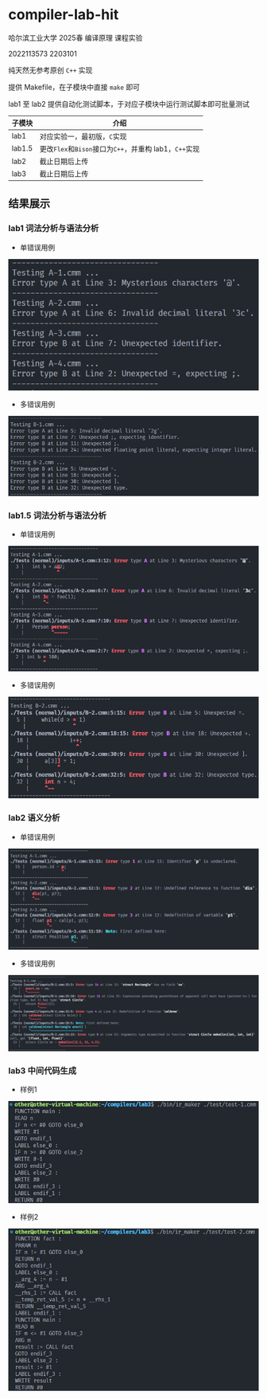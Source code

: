 # compiler-lab-hit

哈尔滨工业大学 2025春 编译原理 课程实验

2022113573 2203101

纯天然无参考原创 `C++` 实现

提供 Makefile，在子模块中直接 `make` 即可

lab1 至 lab2 提供自动化测试脚本，于对应子模块中运行测试脚本即可批量测试

| 子模块 | 介绍                                                   |
| ------ | ------------------------------------------------------ |
| lab1   | 对应实验一，最初版，`C`实现                            |
| lab1.5 | 更改`Flex`和`Bison`接口为`C++`，并重构 lab1，`C++`实现 |
| lab2   | 截止日期后上传                                         |
| lab3   | 截止日期后上传                                         |

## 结果展示

### lab1 词法分析与语法分析

- 单错误用例

![lab1_figure_1](./figure/1_1.png)

- 多错误用例

![lab1_figure_2](./figure/1_2.png)

### lab1.5 词法分析与语法分析

- 单错误用例
  
![lab1_5_figure_1](./figure/2_1.png)

- 多错误用例
  
![lab1_5_figure_2](./figure/2_2.png)

### lab2 语义分析

- 单错误用例

![lab2_figure_1](./figure/3_1.png)

- 多错误用例

![lab2_figure_2](./figure/3_2.png)

### lab3 中间代码生成

- 样例1

![lab3_figure_1](./figure/4_1.png)

- 样例2

![lab3_figure_1](./figure/4_2.png)